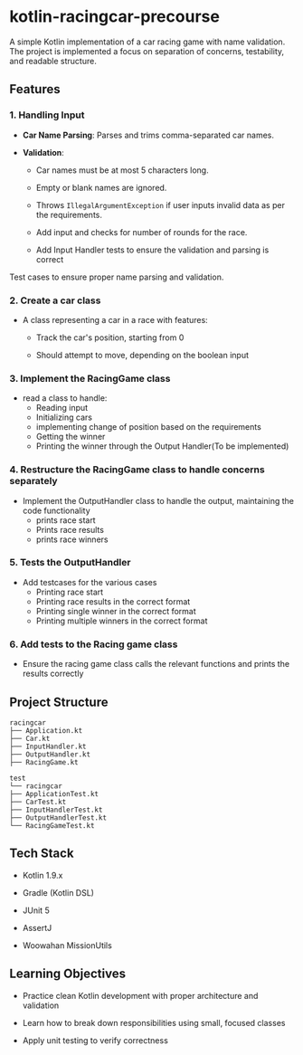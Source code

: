 # kotlin-racingcar-precourse

A simple Kotlin implementation of a car racing game with name validation. The project is implemented a focus on separation of concerns, testability, and readable structure.

## Features

### 1. Handling Input

* **Car Name Parsing**: Parses and trims comma-separated car names.

* **Validation**:

    * Car names must be at most 5 characters long.

    * Empty or blank names are ignored.

    * Throws `IllegalArgumentException` if user inputs invalid data as per the requirements.
    * Add input and checks for number of rounds for the race.
    * Add Input Handler tests to ensure the validation and parsing is correct

Test cases to ensure proper name parsing and validation.

### 2. Create a car class

* A class representing a car in a race with features:

    * Track the car's position, starting from 0

    * Should attempt to move, depending on the boolean input

### 3. Implement the RacingGame class

* read a class to handle:
    * Reading input
    * Initializing cars
    * implementing change of position based on the requirements
    * Getting the winner
    * Printing the winner through the Output Handler(To be implemented)

### 4. Restructure the RacingGame class to handle concerns separately

* Implement the OutputHandler class to handle the output, maintaining the code functionality
    * prints race start
    * Prints race results
    * prints race winners

### 5. Tests the OutputHandler

* Add testcases for the various cases
    * Printing race start
    * Printing race results in the correct format
    * Printing single winner in the correct format
    * Printing multiple winners in the correct format

### 6. Add tests to the Racing game class

* Ensure the racing game class calls the relevant functions and prints the results correctly


## Project Structure
```
racingcar
├── Application.kt
├── Car.kt
├── InputHandler.kt
├── OutputHandler.kt
├── RacingGame.kt

test
└── racingcar
├── ApplicationTest.kt
├── CarTest.kt
├── InputHandlerTest.kt
├── OutputHandlerTest.kt
└── RacingGameTest.kt
```
## Tech Stack

* Kotlin 1.9.x

* Gradle (Kotlin DSL)

* JUnit 5

* AssertJ

* Woowahan MissionUtils

## Learning Objectives

* Practice clean Kotlin development with proper architecture and validation

* Learn how to break down responsibilities using small, focused classes

* Apply unit testing to verify correctness






